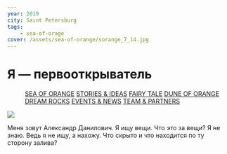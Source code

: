 ```yaml
---
year: 2019
city: Saint Petersburg
tags:
    - sea-of-orage
cover: /assets/sea-of-orange/sorange_7_14.jpg
---
```


# Я — первооткрыватель

<Menu>
<a href="/sea-of-orange">SEA OF ORANGE</a>
<a href="/sea-of-orange/stories-and-ideas">STORIES & IDEAS</a>
<a href="/sea-of-orange/fairytale">FAIRY TALE</a>
<a href="/sea-of-orange/dune-of-orange">DUNE OF ORANGE</a>
<a href="/sea-of-orange/dreamrocks">DREAM ROCKS</a>
<a href="/sea-of-orange/events-and-news">EVENTS & NEWS</a>
<a href="/sea-of-orange/team-and-partners">TEAM & PARTNERS</a>
</Menu>

![](/assets/sea-of-orange/sorange_7_14.jpg)

Меня зовут Александр Данилович. Я ищу вещи. Что это за вещи? Я не знаю. Ведь я не ищу, а нахожу. Что скрыто и что находится по ту сторону залива?
